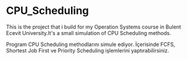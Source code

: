 # CPU_Scheduling
This is the project that i build for my Operation Systems course in Bulent Ecevit University.It's a small simulation of CPU Scheduling methods.

Program CPU Scheduling methodlarını simule ediyor. İçerisinde FCFS, Shortest Job First ve Priority Scheduling işlemlerini yaptırabilirsiniz.

